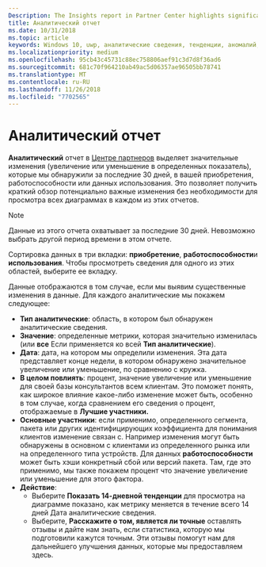 ```yaml
---
Description: The Insights report in Partner Center highlights significant changes about your apps.
title: Аналитический отчет
ms.date: 10/31/2018
ms.topic: article
keywords: Windows 10, uwp, аналитические сведения, тенденции, аномалий, аномалии, изменения данных
ms.localizationpriority: medium
ms.openlocfilehash: 95cb43c45731c88ec758806aef91c3d7d8f36ad6
ms.sourcegitcommit: 681c70f964210ab49ac5d06357ae96505bb78741
ms.translationtype: MT
ms.contentlocale: ru-RU
ms.lasthandoff: 11/26/2018
ms.locfileid: "7702565"
---
```

# <a name="insights-report"></a>Аналитический отчет


**Аналитический** отчет в [Центре партнеров](https://partner.microsoft.com/dashboard) выделяет значительные изменения (увеличение или уменьшение в определенных показатель), которые мы обнаружили за последние 30 дней, в вашей приобретения, работоспособности или данных использования. Это позволяет получить краткий обзор потенциально важные изменения без необходимости для просмотра всех диаграммах в каждом из этих отчетов.

> [!NOTE]
> Данные из этого отчета охватывает за последние 30 дней. Невозможно выбрать другой период времени в этом отчете.

Сортировка данных в три вкладки: **приобретение**, **работоспособности**и **использования**. Чтобы просмотреть сведения для одного из этих областей, выберите ее вкладку.

Данные отображаются в том случае, если мы выявим существенные изменения в данные. Для каждого аналитические мы покажем следующее:
- **Тип аналитические**: область, в котором был обнаружен аналитические сведения.
- **Значение**: определенные метрики, которая значительно изменилась (или **все** Если применяется ко всей **Тип аналитические**).
- **Дата**: дата, на котором мы определили изменения. Эта дата представляет конце недели, в котором обнаружено значительное увеличение или уменьшение, по сравнению с кружка.
- **В целом повлиять**: процент, значение увеличение или уменьшение для своей базы консультантов всем клиентам. Это поможет понять, как широкое влияние какое-либо изменение может быть, особенно в том случае, когда сравнением его сведения о процент, отображаемые в **Лучшие участники.**
- **Основные участники**: если применимо, определенного сегмента, пакета или других идентифицирующих коэффициента для понимания клиентов изменение связан с. Например изменения могут быть обнаружены в основном с клиентами из определенного рынка или на определенного типа устройств. Для данных **работоспособности** может быть хэши конкретный сбой или версий пакета. Там, где это применимо, мы также покажем процент что значение увеличение или уменьшение для этого фактора.
- **Действие**:
   - Выберите **Показать 14-дневной тенденции** для просмотра на диаграмме показано, как метрику меняется в течение всего 14 дней Дата аналитические сведения.
   - Выберите, **Расскажите о том, является ли точные** оставлять отзывы и дайте нам знать, если статистика, которую мы подготовили кажутся точным. Эти отзывы помогут нам для дальнейшего улучшения данных, которые мы предоставляем здесь. 

